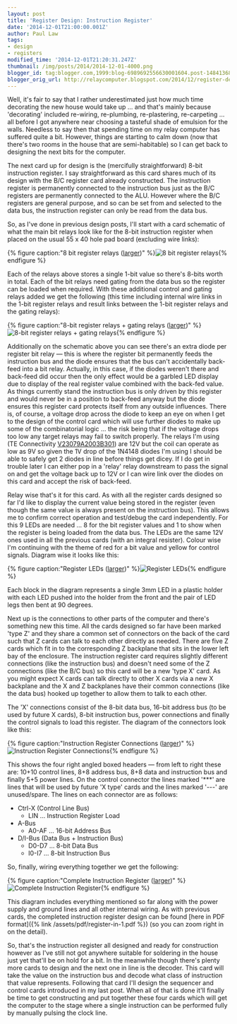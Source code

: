 ```yaml
---
layout: post
title: 'Register Design: Instruction Register'
date: '2014-12-01T21:00:00.001Z'
author: Paul Law
tags:
- design
- registers
modified_time: '2014-12-01T21:20:31.247Z'
thumbnail: /img/posts/2014/2014-12-01-4000.png
blogger_id: tag:blogger.com,1999:blog-6989692556630001604.post-1484136873622654917
blogger_orig_url: http://relaycomputer.blogspot.com/2014/12/register-design-instruction-register.html
---
```


Well, it's fair to say that I rather underestimated just how much time 
decorating the new house would take up ... and that's mainly because 
'decorating' included re-wiring, re-plumbing, re-plastering, re-carpeting ... 
all before I got anywhere near choosing a tasteful shade of emulsion for the 
walls. Needless to say then that spending time on my relay computer has 
suffered quite a bit. However, things are starting to calm down (now that 
there's two rooms in the house that are semi-habitable) so I can get back to 
designing the next bits for the computer.

The next card up for 
design is the (mercifully straightforward) 8-bit instruction register. I say 
straightforward as this card shares much of its design with the B/C register 
card already constructed. The instruction register is permanently connected to 
the instruction bus just as the B/C registers are permanently connected to the 
ALU. However where the B/C registers are general purpose, and so can be set 
from and selected to the data bus, the instruction register can only be read 
from the data bus.

So, as I've done in previous design posts, I'll 
start with a card schematic of what the main bit relays look like for the 
8-bit instruction register when placed on the usual 55 x 40 hole pad board 
(excluding wire links):

{% figure caption:"8 bit register relays ([larger](/img/posts/2014/2014-12-01-1000.png))" %}![8 bit register relays](/img/posts/2014/2014-12-01-0000.png){% endfigure %}

Each of the 
relays above stores a single 1-bit value so there's 8-bits worth in total. 
Each of the bit relays need gating from the data bus so the register can be 
loaded when required. With these additional control and gating relays added we 
get the following (this time including internal wire links in the 1-bit 
register relays and result links between the 1-bit register relays and the 
gating relays):

{% figure caption:"8-bit register relays + gating relays ([larger](/img/posts/2014/2014-12-01-1001.png))" %}![8-bit register relays + gating relays](/img/posts/2014/2014-12-01-0001.png){% endfigure %}

Additionally on the schematic above you can see there's an extra 
diode per register bit relay — this is where the register bit permanently 
feeds the instruction bus and the diode ensures that the bus can't 
accidentally back-feed into a bit relay. Actually, in this case, if the diodes 
weren't there and back-feed did occur then the only effect would be a garbled 
LED display due to display of the real register value combined with the 
back-fed value. As things currently stand the instruction bus is only driven 
by this register and would never be in a position to back-feed anyway but the 
diode ensures this register card protects itself from any outside influences. 
There is, of course, a voltage drop across the diode to keep an eye on when I 
get to the design of the control card which will use further diodes to make up 
some of the combinatorial logic ... the risk being that if the voltage drops 
too low any target relays may fail to switch properly. The relays I'm using 
(TE Connectivity [V23079A2003B301](http://www.mouser.com/ds/2/418/NG_SS_108-98002_W_P2-196265.pdf)) are 12V but the coil can operate as low 
as 9V so given the 1V drop of the 1N4148 diodes I'm using I should be able to 
safely get 2 diodes in line before things get dicey. If I do get in trouble 
later I can either pop in a 'relay' relay downstream to pass the signal on and 
get the voltage back up to 12V or I can wire link over the diodes on this card 
and accept the risk of back-feed.

Relay wise that's it for this 
card. As with all the register cards designed so far I'd like to display the 
current value being stored in the register (even though the same value is 
always present on the instruction bus). This allows me to confirm correct 
operation and test/debug the card independently. For this 9 LEDs are needed 
... 8 for the bit register values and 1 to show when the register is being 
loaded from the data bus. The LEDs are the same 12V ones used in all the 
previous cards (with an integral resister). Colour wise I'm continuing with 
the theme of red for a bit value and yellow for control signals. Diagram wise 
it looks like this:

{% figure caption:"Register LEDs ([larger](/img/posts/2014/2014-12-01-1002.png))" %}![Register LEDs](/img/posts/2014/2014-12-01-0002.png){% endfigure %}

Each block in the diagram 
represents a single 3mm LED in a plastic holder with each LED pushed into the 
holder from the front and the pair of LED legs then bent at 90 degrees.

Next up is the connections to other parts of the computer and there's 
something new this time. All the cards designed so far have been marked 'type 
Z' and they share a common set of connectors on the back of the card such that 
Z cards can talk to each other directly as needed. There are five Z cards 
which fit in to the corresponding Z backplane that sits in the lower left bay 
of the enclosure. The instruction register card requires slightly different 
connections (like the instruction bus) and doesn't need some of the Z 
connections (like the B/C bus) so this card will be a new 'type X' card. As 
you might expect X cards can talk directly to other X cards via a new X 
backplane and the X and Z backplanes have their common connections (like the 
data bus) hooked up together to allow them to talk to each other.

The 'X' connections consist of the 8-bit data bus, 16-bit address bus (to be 
used by future X cards), 8-bit instruction bus, power connections and finally 
the control signals to load this register. The diagram of the connectors look 
like this:

{% figure caption:"Instruction Register Connections ([larger](/img/posts/2014/2014-12-01-1003.png))" %}![Instruction Register Connections](/img/posts/2014/2014-12-01-0003.png){% endfigure %}

This shows the four right angled boxed headers — from left to 
right these are: 10+10 control lines, 8+8 address bus, 8+8 data and 
instruction bus and finally 5+5 power lines. On the control connector the 
lines marked '***' are lines that will be used by future 'X type' cards and 
the lines marked '---' are unused/spare. The lines on each connector are as 
follows:

* Ctrl-X (Control Line Bus)
  * LIN ... Instruction Register Load
* A-Bus
  * A0-AF ... 16-bit Address Bus
* D/I-Bus (Data Bus + Instruction Bus)
  * D0-D7 ... 8-bit Data Bus
  * I0-I7 ... 8-bit Instruction Bus

So, finally, wiring everything together we get the 
following: 

{% figure caption:"Complete Instruction Register ([larger](/img/posts/2014/2014-12-01-1004.png))" %}![Complete Instruction Register](/img/posts/2014/2014-12-01-0004.png){% endfigure %}

This 
diagram includes everything mentioned so far along with the power supply and 
ground lines and all other internal wiring. As with previous cards, the 
completed instruction register design can be found [here in PDF format]({% link /assets/pdf/register-in-1.pdf %}) (so you can zoom right in on the 
detail).

So, that's the instruction register all designed and ready 
for construction however as I've still not got anywhere suitable for soldering 
in the house just yet that'll be on hold for a bit. In the meanwhile though 
there's plenty more cards to design and the next one in line is the decoder. 
This card will take the value on the instruction bus and decode what class of 
instruction that value represents. Following that card I'll design the 
sequencer and control cards introduced in my last post. When all of that is 
done it'll finally be time to get constructing and put together these four 
cards which will get the computer to the stage where a single instruction can 
be performed fully by manually pulsing the clock line. 
